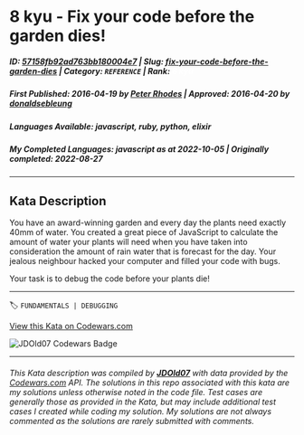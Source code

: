 # 8 kyu - Fix your code before the garden dies! 

##### **ID**: [57158fb92ad763bb180004e7](https://www.codewars.com/kata/57158fb92ad763bb180004e7) | **Slug**: [fix-your-code-before-the-garden-dies](https://www.codewars.com/kata/57158fb92ad763bb180004e7) | **Category**: `REFERENCE` | **Rank**: <span style="color:white">8 kyu</span>

##### **First Published**: 2016-04-19 ***by*** [Peter Rhodes](https://www.codewars.com/users/Peter%20Rhodes) | **Approved**: 2016-04-20 ***by*** [donaldsebleung](https://www.codewars.com/users/donaldsebleung)

##### **Languages Available**: javascript, ruby, python, elixir

##### **My Completed Languages**: javascript ***as at*** 2022-10-05 | **Originally completed**: 2022-08-27

---

## Kata Description


You have an award-winning garden and every day the plants need exactly 40mm of water. You created a great piece of JavaScript to calculate the amount of water your plants will need when you have taken into consideration the amount of rain water that is forecast for the day. Your jealous neighbour hacked your computer and filled your code with bugs. 



Your task is to debug the code before your plants die!



---


🏷 `FUNDAMENTALS | DEBUGGING`


[View this Kata on Codewars.com](https://www.codewars.com/kata/57158fb92ad763bb180004e7)

![](https://www.codewars.com/users/jdold07/badges/large "JDOld07 Codewars Badge")

---

###### *This Kata description was compiled by [**JDOld07**](https://tpstech.dev) with data provided by the [Codewars.com](https://www.codewars.com) API.  The solutions in this repo associated with this kata are my solutions unless otherwise noted in the code file.  Test cases are generally those as provided in the Kata, but may include additional test cases I created while coding my solution.  My solutions are not always commented as the solutions are rarely submitted with comments.*

